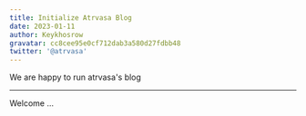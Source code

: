 ```yaml
---
title: Initialize Atrvasa Blog
date: 2023-01-11
author: Keykhosrow
gravatar: cc8cee95e0cf712dab3a580d27fdbb48
twitter: '@atrvasa'
---
```


We are happy to run atrvasa's blog

---

Welcome ...
